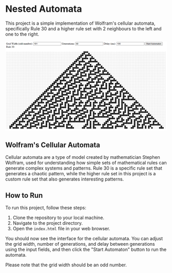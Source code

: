 # Nested Automata

This project is a simple implementation of Wolfram's cellular automata, specifically Rule 30 and a higher rule set with 2 neighbours to the left and one to the right.

![nested_automata](nested_automata.png)

## Wolfram's Cellular Automata

Cellular automata are a type of model created by mathematician Stephen Wolfram, used for understanding how simple sets of mathematical rules can generate complex systems and patterns. Rule 30 is a specific rule set that generates a chaotic pattern, while the higher rule set in this project is a custom rule set that also generates interesting patterns.

## How to Run

To run this project, follow these steps:

1. Clone the repository to your local machine.
2. Navigate to the project directory.
3. Open the `index.html` file in your web browser.

You should now see the interface for the cellular automata. You can adjust the grid width, number of generations, and delay between generations using the input fields, and then click the "Start Automaton" button to run the automata.

Please note that the grid width should be an odd number.